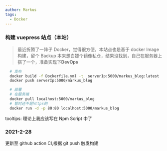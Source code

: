 ```yaml
---
author: Markus
tags:
  - Docker
---
```


### 构建 vuepress 站点（本站）

> 最近折腾了一阵子 Docker，觉得很方便，本站点也是基于 docker Image 构建，留个 Backup
> 本来想白嫖个镜像私仓，结果没找到，自己在服务器上搭了一个，准备实现下**DevOps**

```sh
  # 发布
  docker build -f Dockerfile.yml -t  serverIp:5000/markus_blog:latest .
  docker push serverIp:5000/markus_blog

  # 部署
  # 在服务端
  docker pull localhost:5000/markus_blog
  # 暂时还不是https的
  docker run -d -p 80:80 localhost:5000/markus_blog
```

tooltips: 理论上我应该写在 Npm Script 中了

### 2021-2-28

更新至 github action CI,根据 git push 触发构建
